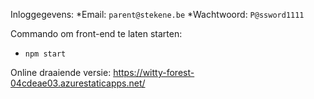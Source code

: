 Inloggegevens:
*Email: `parent@stekene.be`
*Wachtwoord: `P@ssword1111`

Commando om front-end te laten starten:
* `npm start` 

Online draaiende versie:
https://witty-forest-04cdeae03.azurestaticapps.net/

